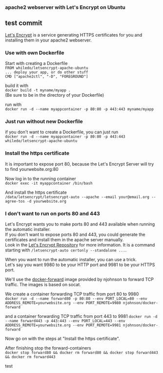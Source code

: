 ### apache2 webserver with Let's Encrypt on Ubuntu
## test commit ##
[Let's Encrypt](https://github.com/letsencrypt/letsencrypt) is a service generating HTTPS certificates for you and installing them in your apache2 webserver.

### Use with own Dockerfile  
Start with creating a Dockerfile  
`FROM whiledo/letsencrypt-apache-ubuntu`  
`... deploy your app, or do other stuff`  
`CMD ["apache2ctl", "-D", "FOREGROUND"]`  

build it with  
`docker build -t myname/myapp .`  
(Be sure to be in the directory of your Dockerfile)

run with  
`docker run -d --name myappcontainer -p 80:80 -p 443:443 myname/myapp`  

### Just run without new Dockerfile  
if you don't want to create a Dockerfile, you can just run  
`docker run -d --name myappcontainer -p 80:80 -p 443:443 whiledo/letsencrypt-apache-ubuntu`

### Install the https certificate  
It is important to expose port 80, because the Let's Encrypt Server will try to find yourwebsite.org:80  

Now log in to the running container  
`docker exec -it myappcontainer /bin/bash`  

And install the https certificate  
`/data/letsencrypt/letsencrypt-auto --apache --email your@email.org --agree-tos -d yourwebsite.org`  

### I don't want to run on ports 80 and 443  
Let's Encrypt wants you to make ports 80 and 443 available when running the automatic installer.  
If you don't want to expose ports 80 and 443, you could generate the certificates and install them in the apache server manually.  
Look in the [Let's Encrypt Repository](https://github.com/letsencrypt/letsencrypt) for more information.
It is a command starting with `/letsencrypt-auto certonly --standalone ...`.  


When you want to run the automatic installer, you can use a trick.  
Let's say you want 9980 to be your HTTP port and 9981 to be your HTTPS port.  

We'll use the [docker-forward](https://hub.docker.com/r/njohnson/docker-forward/) image provided by njohnson to forward TCP traffic. The images is based on socat.  

We create a container forwarding TCP traffic from port 80 to 9980  
`docker run -d --name forward80 -p 80:80 --env PORT_LOCAL=80 --env ADDRESS_REMOTE=yourwebsite.org --env PORT_REMOTE=9980 njohnson/docker-forward`  

and a container forwarding TCP traffic from port 443 to 9981
`docker run -d --name forward443 -p 443:443 --env PORT_LOCAL=443 --env ADDRESS_REMOTE=yourwebsite.org --env PORT_REMOTE=9981 njohnson/docker-forward`  

Now go on with the steps at "Install the https certificate".  

After finishing stop the forward-containers  
`docker stop forward80 && docker rm forward80 && docker stop forward443 && docker rm forward443`  




test


